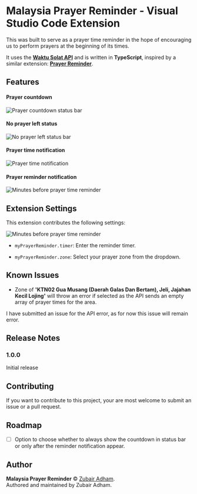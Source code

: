 # Malaysia Prayer Reminder - Visual Studio Code Extension

This was built to serve as a prayer time reminder in the hope of encouraging us to perform prayers at the beginning of its times. 

It uses the [**Waktu Solat API**](https://api.waktusolat.app/) and is written in **TypeScript**, inspired by a similar extension: [**Prayer Reminder**](https://marketplace.visualstudio.com/items?itemName=OmarAbdulRahman.prayer-reminder).

## Features

#### Prayer countdown
![Prayer countdown status bar](https://i.imgur.com/yIttlip.png)

#### No prayer left status
![No prayer left status bar](https://i.imgur.com/4tCPiLB.png)

#### Prayer time notification
![Prayer time notification](https://i.imgur.com/S3SAqa9.png)

#### Prayer reminder notification
![Minutes before prayer time reminder](https://i.imgur.com/3LPyKoU.png)

## Extension Settings

This extension contributes the following settings:

![Minutes before prayer time reminder](https://i.imgur.com/GfXWlQI.png)

* `myPrayerReminder.timer`: Enter the reminder timer.

* `myPrayerReminder.zone`: Select your prayer zone from the dropdown.

## Known Issues

* Zone of **'KTN02 Gua Musang (Daerah Galas Dan Bertam), Jeli, Jajahan Kecil Lojing'** will throw an error if selected as the API sends an empty array of prayer times for the area. 

I have submitted an issue for the API error, as for now this issue will remain error.

## Release Notes

### 1.0.0

Initial release

## Contributing

If you want to contribute to this project, your are most welcome to submit an issue or a pull request.

## Roadmap

 - [ ] Option to choose whether to always show the countdown in status bar or only after the reminder notification appear.

## Author

**Malaysia Prayer Reminder** © [Zubair Adham](https://github.com/atmahana).  
Authored and maintained by Zubair Adham.
